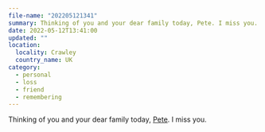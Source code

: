 ```yaml
---
file-name: "202205121341"
summary: Thinking of you and your dear family today, Pete. I miss you.
date: 2022-05-12T13:41:00
updated: ""
location:
  locality: Crawley
  country_name: UK
category:
  - personal
  - loss
  - friend
  - remembering
---
```


Thinking of you and your dear family today, [Pete](/writing/2020-05-12/peter-hart). I miss you.
